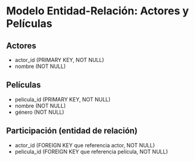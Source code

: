 # Modelo Entidad-Relación: Actores y Películas

## Actores
- actor_id (PRIMARY KEY, NOT NULL)
- nombre (NOT NULL)

## Películas
- pelicula_id (PRIMARY KEY, NOT NULL)
- nombre (NOT NULL)
- género (NOT NULL)

## Participación (entidad de relación)
- actor_id (FOREIGN KEY que referencia actor, NOT NULL)
- pelicula_id (FOREIGN KEY que referencia película, NOT NULL)
